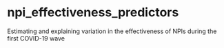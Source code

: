 # npi_effectiveness_predictors
Estimating and explaining variation in the effectiveness of NPIs during the first COVID-19 wave
